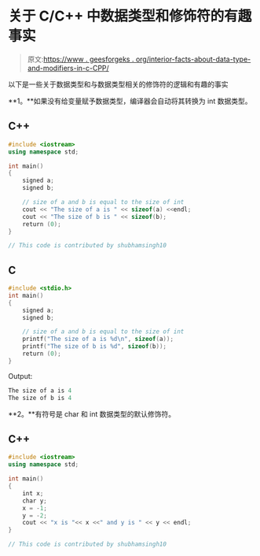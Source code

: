 # 关于 C/C++ 中数据类型和修饰符的有趣事实

> 原文:[https://www . geesforgeks . org/interior-facts-about-data-type-and-modifiers-in-c-CPP/](https://www.geeksforgeeks.org/interesting-facts-about-data-types-and-modifiers-in-c-cpp/)

以下是一些关于数据类型和与数据类型相关的修饰符的逻辑和有趣的事实

**1。**如果没有给变量赋予数据类型，编译器会自动将其转换为 int 数据类型。

## C++

```cpp
#include <iostream>
using namespace std;

int main()
{
    signed a;
    signed b;

    // size of a and b is equal to the size of int
    cout << "The size of a is " << sizeof(a) <<endl; 
    cout << "The size of b is " << sizeof(b); 
    return (0);
}

// This code is contributed by shubhamsingh10
```

## C

```cpp
#include <stdio.h>
int main()
{
    signed a;
    signed b;

    // size of a and b is equal to the size of int
    printf("The size of a is %d\n", sizeof(a)); 
    printf("The size of b is %d", sizeof(b)); 
    return (0);
}
```

Output:

```cpp
The size of a is 4
The size of b is 4

```

**2。**有符号是 char 和 int 数据类型的默认修饰符。

## C++

```cpp
#include <iostream>
using namespace std;

int main()
{
    int x;
    char y;
    x = -1;
    y = -2;
    cout << "x is "<< x <<" and y is " << y << endl;
}

// This code is contributed by shubhamsingh10
```